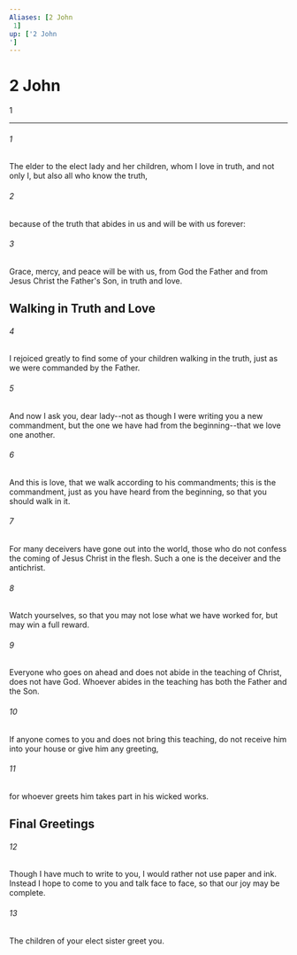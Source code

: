 ```yaml
---
Aliases: [2 John 1]
up: ['2 John']
---
```

# 2 John 1

***
 

###### 1 
The elder to the elect lady and her children, whom I love in truth, and not only I, but also all who know the truth,  

###### 2 
because of the truth that abides in us and will be with us forever:  

###### 3 
Grace, mercy, and peace will be with us, from God the Father and from Jesus Christ the Father's Son, in truth and love.  ## Walking in Truth and Love  

###### 4 
I rejoiced greatly to find some of your children walking in the truth, just as we were commanded by the Father.  

###### 5 
And now I ask you, dear lady--not as though I were writing you a new commandment, but the one we have had from the beginning--that we love one another.  

###### 6 
And this is love, that we walk according to his commandments; this is the commandment, just as you have heard from the beginning, so that you should walk in it.  

###### 7 
For many deceivers have gone out into the world, those who do not confess the coming of Jesus Christ in the flesh. Such a one is the deceiver and the antichrist.  

###### 8 
Watch yourselves, so that you may not lose what we have worked for, but may win a full reward.  

###### 9 
Everyone who goes on ahead and does not abide in the teaching of Christ, does not have God. Whoever abides in the teaching has both the Father and the Son.  

###### 10 
If anyone comes to you and does not bring this teaching, do not receive him into your house or give him any greeting,  

###### 11 
for whoever greets him takes part in his wicked works.  ## Final Greetings  

###### 12 
Though I have much to write to you, I would rather not use paper and ink. Instead I hope to come to you and talk face to face, so that our joy may be complete.  

###### 13 
The children of your elect sister greet you.

